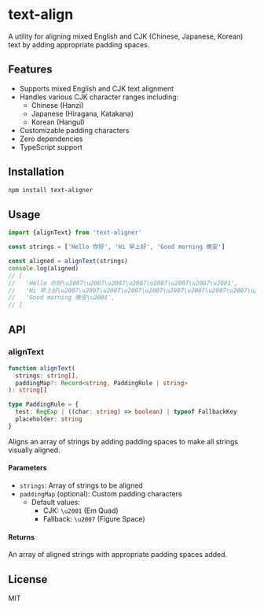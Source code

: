# text-align

A utility for aligning mixed English and CJK (Chinese, Japanese, Korean) text by
adding appropriate padding spaces.

## Features

- Supports mixed English and CJK text alignment
- Handles various CJK character ranges including:
  - Chinese (Hanzi)
  - Japanese (Hiragana, Katakana)
  - Korean (Hangul)
- Customizable padding characters
- Zero dependencies
- TypeScript support

## Installation

```bash
npm install text-aligner
```

## Usage

```ts
import {alignText} from 'text-aligner'

const strings = ['Hello 你好', 'Hi 早上好', 'Good morning 晚安']

const aligned = alignText(strings)
console.log(aligned)
// [
//   'Hello 你好\u2007\u2007\u2007\u2007\u2007\u2007\u2007\u2001',
//   'Hi 早上好\u2007\u2007\u2007\u2007\u2007\u2007\u2007\u2007\u2007\u2007',
//   'Good morning 晚安\u2001',
// ]
```

## API

### alignText

```ts
function alignText(
  strings: string[],
  paddingMap?: Record<string, PaddingRule | string>
): string[]

type PaddingRule = {
  test: RegExp | ((char: string) => boolean) | typeof FallbackKey
  placeholder: string
}
```

Aligns an array of strings by adding padding spaces to make all strings visually
aligned.

#### Parameters

- `strings`: Array of strings to be aligned
- `paddingMap` (optional): Custom padding characters
  - Default values:
    - CJK: `\u2001` (Em Quad)
    - Fallback: `\u2007` (Figure Space)

#### Returns

An array of aligned strings with appropriate padding spaces added.

## License

MIT
